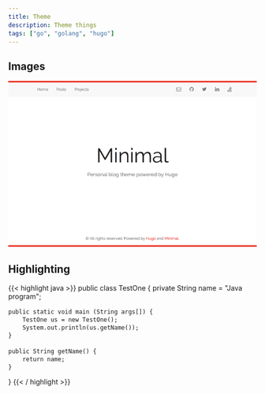 ```yaml
---
title: Theme
description: Theme things
tags: ["go", "golang", "hugo"]
---
```


## Images

![Theme thumbnail](/images/tn.png "Thumbnail")

## Highlighting
{{< highlight java >}}
public class TestOne {
    private String name = "Java program";

    public static void main (String args[]) {
        TestOne us = new TestOne();
        System.out.println(us.getName());
    }

    public String getName() {
        return name;
    }
}
{{< / highlight >}}
